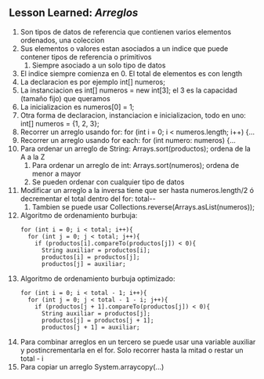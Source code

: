 ## Lesson Learned: *Arreglos*
1. Son tipos de datos de referencia que contienen varios elementos ordenados, una coleccion
2. Sus elementos o valores estan asociados a un indice que puede contener tipos de referencia o primitivos
   1. Siempre asociado a un solo tipo de datos
3. El indice siempre comienza en 0. El total de elementos es con length
4. La declaracion es por ejemplo int[] numeros;
5. La instanciacion es int[] numeros = new int[3]; el 3 es la capacidad (tamaño fijo) que queramos
6. La inicializacion es numeros[0] = 1;
7. Otra forma de declaracion, instanciacion e inicializacion, todo en uno: int[] numeros = {1, 2, 3};
8. Recorrer un arreglo usando for: for (int i = 0; i < numeros.length; i++) {...
9. Recorrer un arreglo usando for each: for (int numero: numeros) {...
10. Para ordenar un arreglo de String: Arrays.sort(productos); ordena de la A a la Z
    1. Para ordenar un arreglo de int: Arrays.sort(numeros); ordena de menor a mayor
    2. Se pueden ordenar con cualquier tipo de datos
11. Modificar un arreglo a la inversa tiene que ser hasta numeros.length/2 ó decrementar el total dentro del for: total--
    1. Tambien se puede usar Collections.reverse(Arrays.asList(numeros));
12. Algoritmo de ordenamiento burbuja:
    ``` 
    for (int i = 0; i < total; i++){  
      for (int j = 0; j < total; j++){  
        if (productos[i].compareTo(productos[j]) < 0){  
          String auxiliar = productos[i];  
          productos[i] = productos[j];  
          productos[j] = auxiliar;
    ```
13. Algoritmo de ordenamiento burbuja optimizado:
    ``` 
    for (int i = 0; i < total - 1; i++){  
      for (int j = 0; j < total - 1 - i; j++){  
        if (productos[j + 1].compareTo(productos[j]) < 0){  
          String auxiliar = productos[j];  
          productos[j] = productos[j + 1];  
          productos[j + 1] = auxiliar;
    ```
14. Para combinar arreglos en un tercero se puede usar una variable auxiliar y postincrementarla en el for. Solo recorrer hasta la mitad o restar un total - i
15. Para copiar un arreglo System.arraycopy(...)